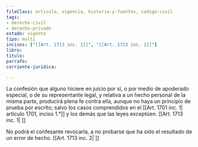 ```yaml
---
fileClass: articulo, vigencia, historia-y-fuentes, codigo-civil
tags:
- derecho-civil
- derecho-privado
estado: vigente
tipo: multi
incisos: ["[[Art. 1713 inc. 1]]", "[[Art. 1713 inc. 2]]"]
libro:
titulo:
parrafo:
corriente-juridica:

---
```

La confesión que alguno hiciere en juicio por sí, o por medio de apoderado especial, o de su representante legal, y relativa a un hecho personal de la misma parte, producirá plena fe contra ella, aunque no haya un principio de prueba por escrito; salvo los casos comprendidos en el [[Art. 1701 inc. 1| artículo 1701, inciso 1.°]] y los demás que las leyes exceptúen. [[Art. 1713 inc. 1| ]]

No podrá el confesante revocarla, a no probarse que ha sido el resultado de un error de hecho. [[Art. 1713 inc. 2| ]]